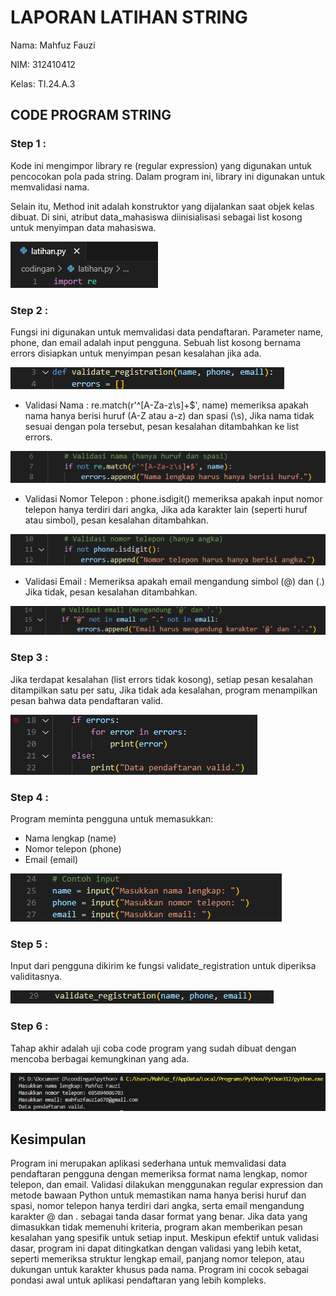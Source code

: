 # LAPORAN LATIHAN STRING
Nama: Mahfuz Fauzi

NIM: 312410412

Kelas: TI.24.A.3

## CODE PROGRAM STRING


### Step 1 :

Kode ini mengimpor library re (regular expression) yang digunakan untuk pencocokan pola pada string. Dalam program ini, library ini digunakan untuk memvalidasi nama.

Selain itu, Method init adalah konstruktor yang dijalankan saat objek kelas dibuat. Di sini, atribut data_mahasiswa diinisialisasi sebagai list kosong untuk menyimpan data mahasiswa.

<img src="https://github.com/Mahfuz311/latihan_string/blob/main/Latihan%20String/1.png">

### Step 2 :

Fungsi ini digunakan untuk memvalidasi data pendaftaran. Parameter name, phone, dan email adalah input pengguna. Sebuah list kosong bernama errors disiapkan untuk menyimpan pesan kesalahan jika ada.

<img src="https://github.com/Mahfuz311/latihan_string/blob/main/Latihan%20String/2.png">

* Validasi Nama : re.match(r'^[A-Za-z\s]+$', name) memeriksa apakah nama hanya berisi huruf (A-Z atau a-z) dan spasi (\s), Jika nama tidak sesuai dengan pola tersebut, pesan kesalahan ditambahkan ke list errors.

<img src="https://github.com/Mahfuz311/latihan_string/blob/main/Latihan%20String/3.png">

* Validasi Nomor Telepon : phone.isdigit() memeriksa apakah input nomor telepon hanya terdiri dari angka, Jika ada karakter lain (seperti huruf atau simbol), pesan kesalahan ditambahkan.

<img src="https://github.com/Mahfuz311/latihan_string/blob/main/Latihan%20String/4.png">

* Validasi Email : Memeriksa apakah email mengandung simbol (@) dan (.) Jika tidak, pesan kesalahan ditambahkan. 

<img src="https://github.com/Mahfuz311/latihan_string/blob/main/Latihan%20String/5.png">

### Step 3 :
Jika terdapat kesalahan (list errors tidak kosong), setiap pesan kesalahan ditampilkan satu per satu, Jika tidak ada kesalahan, program menampilkan pesan bahwa data pendaftaran valid.

<img src="https://github.com/Mahfuz311/latihan_string/blob/main/Latihan%20String/6.png">

### Step 4 :
Program meminta pengguna untuk memasukkan:

* Nama lengkap (name)
* Nomor telepon (phone)
* Email (email)

<img src="https://github.com/Mahfuz311/latihan_string/blob/main/Latihan%20String/7.png">

### Step 5 :
Input dari pengguna dikirim ke fungsi validate_registration untuk diperiksa validitasnya.

<img src="https://github.com/Mahfuz311/latihan_string/blob/main/Latihan%20String/8.png">

### Step 6 :
Tahap akhir adalah uji coba code program yang sudah dibuat dengan mencoba berbagai kemungkinan yang ada.

<img src="https://github.com/Mahfuz311/latihan_string/blob/main/Latihan%20String/hasil.png">

## Kesimpulan
Program ini merupakan aplikasi sederhana untuk memvalidasi data pendaftaran pengguna dengan memeriksa format nama lengkap, nomor telepon, dan email. Validasi dilakukan menggunakan regular expression dan metode bawaan Python untuk memastikan nama hanya berisi huruf dan spasi, nomor telepon hanya terdiri dari angka, serta email mengandung karakter @ dan . sebagai tanda dasar format yang benar. Jika data yang dimasukkan tidak memenuhi kriteria, program akan memberikan pesan kesalahan yang spesifik untuk setiap input. Meskipun efektif untuk validasi dasar, program ini dapat ditingkatkan dengan validasi yang lebih ketat, seperti memeriksa struktur lengkap email, panjang nomor telepon, atau dukungan untuk karakter khusus pada nama. Program ini cocok sebagai pondasi awal untuk aplikasi pendaftaran yang lebih kompleks.
